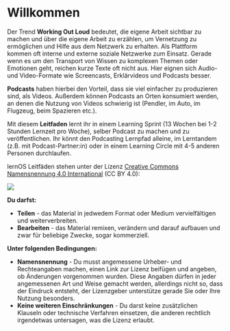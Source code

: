 # Willkommen

Der Trend **Working Out Loud** bedeutet, die eigene Arbeit sichtbar zu machen und über die eigene Arbeit zu erzählen, um Vernetzung zu ermöglichen und Hilfe aus dem Netzwerk zu erhalten. Als Plattform kommen oft interne und externe soziale Netzwerke zum Einsatz. Gerade wenn es um den Transport von Wissen zu komplexen Themen oder Emotionen geht, reichen kurze Texte oft nicht aus. Hier eignen sich Audio- und Video-Formate wie Screencasts, Erklärvideos und Podcasts besser.

**Podcasts** haben hierbei den Vorteil, dass sie viel einfacher zu produzieren sind, als Videos. Außerdem können Podcasts an Orten konsumiert werden, an denen die Nutzung von Videos schwierig ist (Pendler, im Auto, im Flugzeug, beim Spazieren etc.).

Mit diesem **Leitfaden** lernt ihr in einem Learning Sprint (13 Wochen bei 1-2 Stunden Lernzeit pro Woche), selber Podcast zu machen und zu veröffentlichen. Ihr könnt den Podcasting Lernpfad alleine, im Lerntandem (z.B. mit Podcast-Partner:in) oder in einem Learning Circle mit 4-5 anderen Personen durchlaufen.

lernOS Leitfäden stehen unter der Lizenz [Creative Commons Namensnennung 4.0 International](https://creativecommons.org/licenses/by/4.0/deed.de) (CC BY 4.0): 

![](https://i.creativecommons.org/l/by/4.0/88x31.png)

**Du darfst:**

* **Teilen** - das Material in jedwedem Format oder Medium vervielfältigen und weiterverbreiten.
* **Bearbeiten** - das Material remixen, verändern und darauf aufbauen und zwar für beliebige Zwecke, sogar kommerziell.

**Unter folgenden Bedingungen:**

- **Namensnennung** - Du musst angemessene Urheber- und Rechteangaben machen, einen Link zur Lizenz beifügen und angeben, ob Änderungen vorgenommen wurden. Diese Angaben dürfen in jeder angemessenen Art und Weise gemacht werden, allerdings nicht so, dass der Eindruck entsteht, der Lizenzgeber unterstütze gerade Sie oder Ihre Nutzung besonders.
- **Keine weiteren Einschränkungen** - Du darst keine zusätzlichen Klauseln oder technische Verfahren einsetzen, die anderen rechtlich irgendetwas untersagen, was die Lizenz erlaubt.
